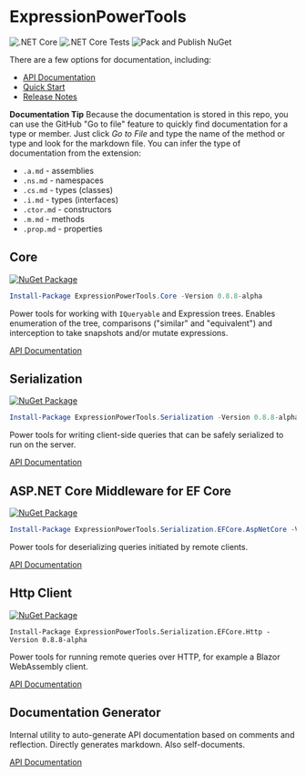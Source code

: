 # ExpressionPowerTools

![.NET Core](https://github.com/JeremyLikness/ExpressionPowerTools/workflows/.NET%20Core/badge.svg)
![.NET Core Tests](https://github.com/JeremyLikness/ExpressionPowerTools/workflows/.NET%20Core%20Tests/badge.svg)
![Pack and Publish NuGet](https://github.com/JeremyLikness/ExpressionPowerTools/workflows/Pack%20and%20Publish%20NuGet/badge.svg)

There are a few options for documentation, including:

- [API Documentation](docs/index.md)
- [Quick Start](docs/quickstart.md)
- [Release Notes](./Releases.md)

**Documentation Tip** Because the documentation is stored in this repo, you can use the GitHub "Go to file" feature to quickly find documentation for a type or member. Just click _Go to File_ and type the name of the method or type and look for the markdown file. You can infer the type of documentation from the extension:

- `.a.md` - assemblies
- `.ns.md` - namespaces
- `.cs.md` - types (classes)
- `.i.md` - types (interfaces)
- `.ctor.md` - constructors
- `.m.md` - methods
- `.prop.md` - properties

## Core

[![NuGet Package](https://badgen.net/nuget/v/ExpressionPowerTools.Core)](https://www.nuget.org/packages/ExpressionPowerTools.Core/)

```powershell
Install-Package ExpressionPowerTools.Core -Version 0.8.8-alpha
```

Power tools for working with `IQueryable` and Expression trees. Enables enumeration of the tree, comparisons ("similar" and "equivalent") and interception to take snapshots and/or mutate expressions.  

[API Documentation](docs/api/ExpressionPowerTools.Core.a.md)

## Serialization

[![NuGet Package](https://badgen.net/nuget/v/ExpressionPowerTools.Serialization)](https://www.nuget.org/packages/ExpressionPowerTools.Serialization/)

```powershell
Install-Package ExpressionPowerTools.Serialization -Version 0.8.8-alpha
```

Power tools for writing client-side queries that can be safely serialized to run on the server.

[API Documentation](docs/api/ExpressionPowerTools.Serialization.a.md)

## ASP.NET Core Middleware for EF Core

[![NuGet Package](https://badgen.net/nuget/v/ExpressionPowerTools.Serialization.EFCore.AspNetCore)](https://www.nuget.org/packages/ExpressionPowerTools.Serialization.EFCore.AspNetCore/)

```powershell
Install-Package ExpressionPowerTools.Serialization.EFCore.AspNetCore -Version 0.8.8-alpha
```

Power tools for deserializing queries initiated by remote clients.

[API Documentation](docs/api/ExpressionPowerTools.Serialization.EFCore.AspNetCore.a.md)

## Http Client

[![NuGet Package](https://badgen.net/nuget/v/ExpressionPowerTools.Serialization.EFCore.Http)](https://www.nuget.org/packages/ExpressionPowerTools.Serialization.EFCore.Http/)

```poewrshell
Install-Package ExpressionPowerTools.Serialization.EFCore.Http -Version 0.8.8-alpha
```

Power tools for running remote queries over HTTP, for example a Blazor WebAssembly client.

[API Documentation](docs/api/ExpressionPowerTools.Serialization.EFCore.Http.a.md)


## Documentation Generator

Internal utility to auto-generate API documentation based on comments and reflection. Directly generates markdown. Also self-documents.

[API Documentation](docs/api/ExpressionPowerTools.Utilities.DocumentGenerator.a.md)
